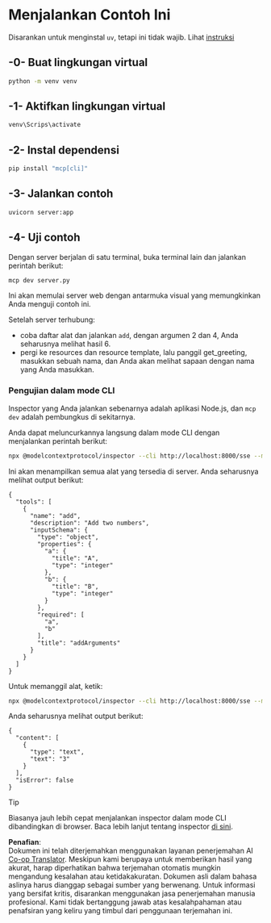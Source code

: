 <!--
CO_OP_TRANSLATOR_METADATA:
{
  "original_hash": "69ba3bd502bd743233137bac5539c08b",
  "translation_date": "2025-08-18T17:42:15+00:00",
  "source_file": "03-GettingStarted/05-sse-server/solution/python/README.md",
  "language_code": "id"
}
-->
# Menjalankan Contoh Ini

Disarankan untuk menginstal `uv`, tetapi ini tidak wajib. Lihat [instruksi](https://docs.astral.sh/uv/#highlights)

## -0- Buat lingkungan virtual

```bash
python -m venv venv
```

## -1- Aktifkan lingkungan virtual

```bash
venv\Scrips\activate
```

## -2- Instal dependensi

```bash
pip install "mcp[cli]"
```

## -3- Jalankan contoh

```bash
uvicorn server:app
```

## -4- Uji contoh

Dengan server berjalan di satu terminal, buka terminal lain dan jalankan perintah berikut:

```bash
mcp dev server.py
```

Ini akan memulai server web dengan antarmuka visual yang memungkinkan Anda menguji contoh ini.

Setelah server terhubung:

- coba daftar alat dan jalankan `add`, dengan argumen 2 dan 4, Anda seharusnya melihat hasil 6.
- pergi ke resources dan resource template, lalu panggil get_greeting, masukkan sebuah nama, dan Anda akan melihat sapaan dengan nama yang Anda masukkan.

### Pengujian dalam mode CLI

Inspector yang Anda jalankan sebenarnya adalah aplikasi Node.js, dan `mcp dev` adalah pembungkus di sekitarnya.

Anda dapat meluncurkannya langsung dalam mode CLI dengan menjalankan perintah berikut:

```bash
npx @modelcontextprotocol/inspector --cli http://localhost:8000/sse --method tools/list
```

Ini akan menampilkan semua alat yang tersedia di server. Anda seharusnya melihat output berikut:

```text
{
  "tools": [
    {
      "name": "add",
      "description": "Add two numbers",
      "inputSchema": {
        "type": "object",
        "properties": {
          "a": {
            "title": "A",
            "type": "integer"
          },
          "b": {
            "title": "B",
            "type": "integer"
          }
        },
        "required": [
          "a",
          "b"
        ],
        "title": "addArguments"
      }
    }
  ]
}
```

Untuk memanggil alat, ketik:

```bash
npx @modelcontextprotocol/inspector --cli http://localhost:8000/sse --method tools/call --tool-name add --tool-arg a=1 --tool-arg b=2
```

Anda seharusnya melihat output berikut:

```text
{
  "content": [
    {
      "type": "text",
      "text": "3"
    }
  ],
  "isError": false
}
```

> [!TIP]
> Biasanya jauh lebih cepat menjalankan inspector dalam mode CLI dibandingkan di browser.
> Baca lebih lanjut tentang inspector [di sini](https://github.com/modelcontextprotocol/inspector).

**Penafian**:  
Dokumen ini telah diterjemahkan menggunakan layanan penerjemahan AI [Co-op Translator](https://github.com/Azure/co-op-translator). Meskipun kami berupaya untuk memberikan hasil yang akurat, harap diperhatikan bahwa terjemahan otomatis mungkin mengandung kesalahan atau ketidakakuratan. Dokumen asli dalam bahasa aslinya harus dianggap sebagai sumber yang berwenang. Untuk informasi yang bersifat kritis, disarankan menggunakan jasa penerjemahan manusia profesional. Kami tidak bertanggung jawab atas kesalahpahaman atau penafsiran yang keliru yang timbul dari penggunaan terjemahan ini.